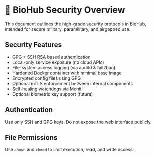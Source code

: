 
# 🔐 BioHub Security Overview

This document outlines the high-grade security protocols in BioHub, intended for secure military, paramilitary, and airgapped use.

## Security Features

- GPG + SSH RSA based authentication
- Local-only service exposure (no cloud APIs)
- File-system access logging (via auditd & fail2ban)
- Hardened Docker container with minimal base image
- Encrypted config files using GPG
- Optional mTLS enforcement between internal components
- Self-healing watchdogs via Monit
- Optional biometric key support (future)

## Authentication

Use only SSH and GPG keys. Do not expose the web interface publicly.

## File Permissions

Use `chown` and `chmod` to limit execution, read, and write access.
